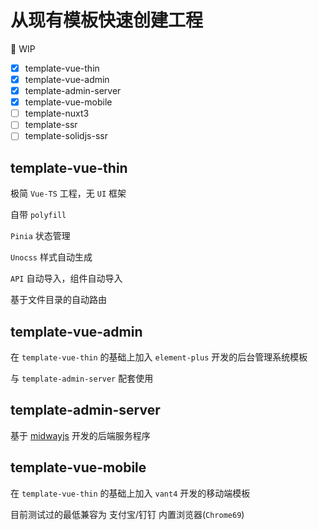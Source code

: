 # 从现有模板快速创建工程

🚧 WIP

- [x] template-vue-thin
- [x] template-vue-admin
- [x] template-admin-server
- [x] template-vue-mobile
- [ ] template-nuxt3
- [ ] template-ssr
- [ ] template-solidjs-ssr

## template-vue-thin

极简 `Vue-TS` 工程，无 `UI` 框架

自带 `polyfill`

`Pinia` 状态管理

`Unocss` 样式自动生成

`API` 自动导入，组件自动导入

基于文件目录的自动路由

## template-vue-admin

在 `template-vue-thin` 的基础上加入 `element-plus` 开发的后台管理系统模板

与 `template-admin-server` 配套使用

## template-admin-server

基于 [midwayjs](https://www.midwayjs.org/) 开发的后端服务程序

## template-vue-mobile

在 `template-vue-thin` 的基础上加入 `vant4` 开发的移动端模板

目前测试过的最低兼容为 支付宝/钉钉 内置浏览器(`Chrome69`)
